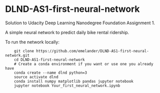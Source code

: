 # DLND-AS1-first-neural-network

Solution to Udacity Deep Learning Nanodegree Foundation Assignment 1.

A simple neural network to predict daily bike rental ridership.

To run the network locally:
```shell
    git clone https://github.com/emelander/DLND-AS1-first-neural-network.git
    cd DLND-AS1-first-neural-network
    # Create a conda environment if you want or use one you already have
    conda create --name dlnd python=3
    source activate dlnd
    conda install numpy matplotlib pandas jupyter notebook
    jupyter notebook Your_first_neural_network.ipynb
```
